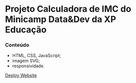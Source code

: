 # Projeto Calculadora de IMC do Minicamp Data&Dev da XP Educação #

### Conteúdo ###
* HTML, CSS, JavaScript;
* imagem SVG;
* responsividade.

[Deploy Website](https://calculadoraimc-laiskaori.netlify.app/)